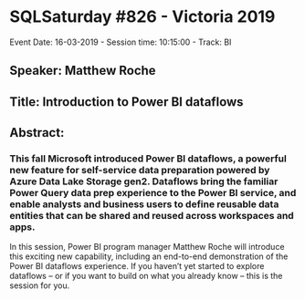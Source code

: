 # SQLSaturday #826 - Victoria 2019
Event Date: 16-03-2019 - Session time: 10:15:00 - Track: BI
## Speaker: Matthew Roche
## Title: Introduction to Power BI dataflows
## Abstract:
### This fall Microsoft introduced Power BI dataflows, a powerful new feature for self-service data preparation powered by Azure Data Lake Storage gen2. Dataflows bring the familiar Power Query data prep experience to the Power BI service, and enable analysts and business users to define reusable data entities that can be shared and reused across workspaces and apps.

In this session, Power BI program manager Matthew Roche will introduce this exciting new capability, including an end-to-end demonstration of the Power BI dataflows experience. If you haven’t yet started to explore dataflows – or if you want to build on what you already know – this is the session for you.
